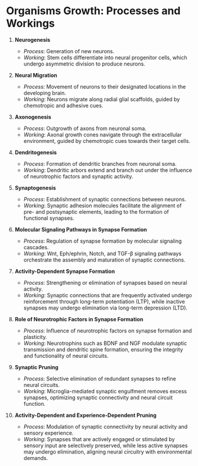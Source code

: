 # Organisms Growth: Processes and Workings

1. **Neurogenesis**
   - *Process*: Generation of new neurons.
   - *Working*: Stem cells differentiate into neural progenitor cells, which undergo asymmetric division to produce neurons.

2. **Neural Migration**
   - *Process*: Movement of neurons to their designated locations in the developing brain.
   - *Working*: Neurons migrate along radial glial scaffolds, guided by chemotropic and adhesive cues.

3. **Axonogenesis**
   - *Process*: Outgrowth of axons from neuronal soma.
   - *Working*: Axonal growth cones navigate through the extracellular environment, guided by chemotropic cues towards their target cells.

4. **Dendritogenesis**
   - *Process*: Formation of dendritic branches from neuronal soma.
   - *Working*: Dendritic arbors extend and branch out under the influence of neurotrophic factors and synaptic activity.

5. **Synaptogenesis**
   - *Process*: Establishment of synaptic connections between neurons.
   - *Working*: Synaptic adhesion molecules facilitate the alignment of pre- and postsynaptic elements, leading to the formation of functional synapses.

6. **Molecular Signaling Pathways in Synapse Formation**
   - *Process*: Regulation of synapse formation by molecular signaling cascades.
   - *Working*: Wnt, Eph/ephrin, Notch, and TGF-β signaling pathways orchestrate the assembly and maturation of synaptic connections.

7. **Activity-Dependent Synapse Formation**
   - *Process*: Strengthening or elimination of synapses based on neural activity.
   - *Working*: Synaptic connections that are frequently activated undergo reinforcement through long-term potentiation (LTP), while inactive synapses may undergo elimination via long-term depression (LTD).

8. **Role of Neurotrophic Factors in Synapse Formation**
   - *Process*: Influence of neurotrophic factors on synapse formation and plasticity.
   - *Working*: Neurotrophins such as BDNF and NGF modulate synaptic transmission and dendritic spine formation, ensuring the integrity and functionality of neural circuits.

9. **Synaptic Pruning**
   - *Process*: Selective elimination of redundant synapses to refine neural circuits.
   - *Working*: Microglia-mediated synaptic engulfment removes excess synapses, optimizing synaptic connectivity and neural circuit function.

10. **Activity-Dependent and Experience-Dependent Pruning**
    - *Process*: Modulation of synaptic connectivity by neural activity and sensory experience.
    - *Working*: Synapses that are actively engaged or stimulated by sensory input are selectively preserved, while less active synapses may undergo elimination, aligning neural circuitry with environmental demands.
